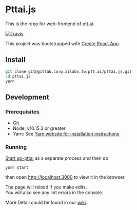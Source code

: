 # Pttai.js

This is the repo for web-frontend of ptt.ai.

[![Travis](https://travis-ci.org/ailabstw/pttai.js.svg?branch=master)](https://travis-ci.org/ailabstw/pttai.js)

This project was bootstrapped with [Create React App](https://github.com/facebook/create-react-app).

## Install

```bash
git clone git@gitlab.corp.ailabs.tw:ptt.ai/pttai.js.git
cd pttai.js
yarn
```

## Development

### Prerequisites

* Git
* Node: v10.15.3 or greater
* Yarn: See [Yarn website for installation instructions](https://yarnpkg.com/lang/en/docs/install/#mac-stable)

### Running

[Start go-pttai](https://github.com/ailabstw/go-pttai#development) as a separate process and then do

```
yarn start
```

then open [http://localhost:3000](http://localhost:3000) to view it in the browser.

The page will reload if you make edits.<br>
You will also see any lint errors in the console.

More Detail could be found in our [wiki](https://github.com/ailabstw/pttai.js/wiki/Setup-Environment).
